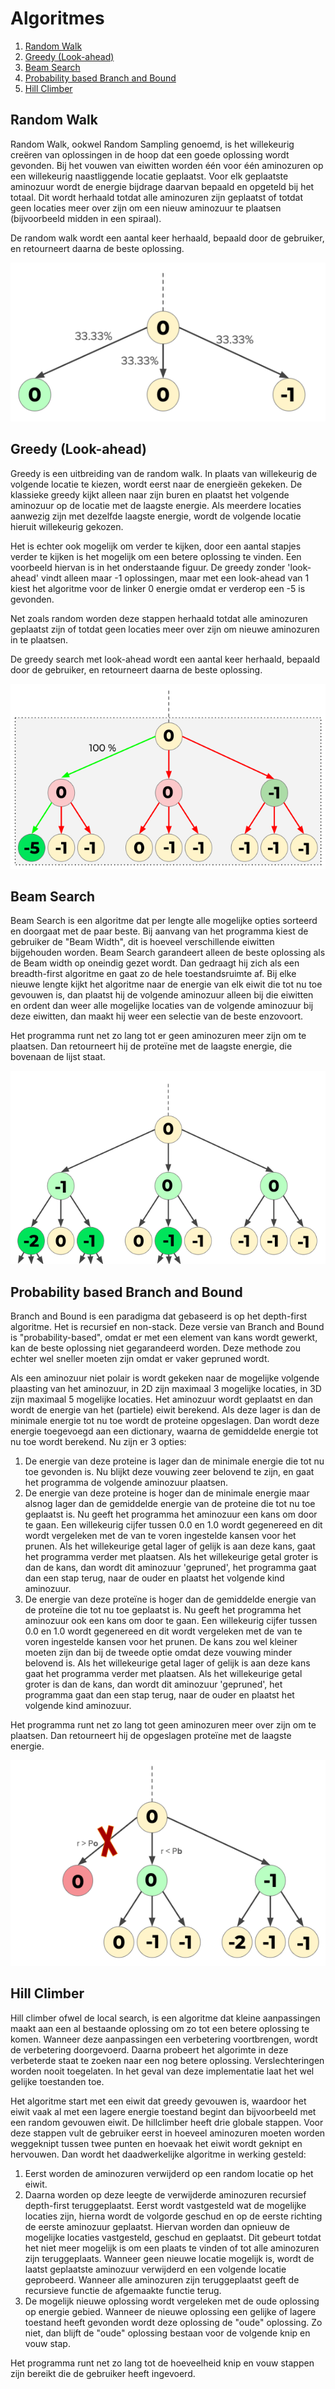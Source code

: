 # Algoritmes

1. [Random Walk](#random-walk)
2. [Greedy (Look-ahead)](#greedy-look-ahead)
3. [Beam Search](#beam-search)
4. [Probability based Branch and Bound](#probability-based-branch-and-bound)
5. [Hill Climber](#hill-climber)


## **Random Walk**<a name="Randomwalk"></a>

Random Walk, ookwel Random Sampling genoemd, is het willekeurig creëren van oplossingen in de hoop dat een goede oplossing wordt gevonden. Bij het vouwen van eiwitten worden één voor één aminozuren op een willekeurig naastliggende locatie geplaatst. Voor elk geplaatste aminozuur wordt de energie bijdrage daarvan bepaald en opgeteld bij het totaal. Dit wordt herhaald totdat alle aminozuren zijn geplaatst of totdat geen locaties meer over zijn om een nieuw aminozuur te plaatsen (bijvoorbeeld midden in een spiraal).

De random walk wordt een aantal keer herhaald, bepaald door de gebruiker, en retourneert daarna de beste oplossing.

![Random Walk](assets/README-0e88c2fc.png)

## **Greedy (Look-ahead)**<a name="Greedy"></a>

Greedy is een uitbreiding van de random walk. In plaats van willekeurig de volgende locatie te kiezen, wordt eerst naar de energieën gekeken. De klassieke greedy kijkt alleen naar zijn buren en plaatst het volgende aminozuur op de locatie met de laagste energie. Als meerdere locaties aanwezig zijn met dezelfde laagste energie, wordt de volgende locatie hieruit willekeurig gekozen.

Het is echter ook mogelijk om verder te kijken, door een aantal stapjes verder te kijken is het mogelijk om een betere oplossing te vinden. Een voorbeeld hiervan is in het onderstaande figuur. De greedy zonder 'look-ahead' vindt alleen maar -1 oplossingen, maar met een look-ahead van 1 kiest het algoritme voor de linker 0 energie omdat er verderop een -5 is gevonden.

Net zoals random worden deze stappen herhaald totdat alle aminozuren geplaatst zijn of totdat geen locaties meer over zijn om nieuwe aminozuren in te plaatsen.

De greedy search met look-ahead wordt een aantal keer herhaald, bepaald door de gebruiker, en retourneert daarna de beste oplossing.

![Greedy Lookahead](assets/README-73a621af.png)

## **Beam Search**<a name="Beam"></a>

Beam Search is een algoritme dat per lengte alle mogelijke opties sorteerd en doorgaat met de paar beste. Bij aanvang van het programma kiest de gebruiker de "Beam Width", dit is hoeveel verschillende eiwitten bijgehouden worden. Beam Search garandeert alleen de beste oplossing als de Beam width op oneindig gezet wordt. Dan gedraagt hij zich als een breadth-first algoritme en gaat zo de hele toestandsruimte af. Bij elke nieuwe lengte kijkt het algoritme naar de energie van elk eiwit die tot nu toe gevouwen is, dan plaatst hij de volgende aminozuur alleen bij die eiwitten en ordent dan weer alle mogelijke locaties van de volgende aminozuur bij deze eiwitten, dan maakt hij weer een selectie van de beste enzovoort.

Het programma runt net zo lang tot er geen aminozuren meer zijn om te plaatsen. Dan retourneert hij de proteïne met de laagste energie, die bovenaan de lijst staat.

![Beam Search](assets/README-25a489a1.png)

## **Probability based Branch and Bound**<a name="BranchnBound"></a>

Branch and Bound is een paradigma dat gebaseerd is op het depth-first algoritme. Het is recursief en non-stack. Deze versie van Branch and Bound is "probability-based", omdat er met een element van kans wordt gewerkt, kan de beste oplossing niet gegarandeerd worden. Deze methode zou echter wel sneller moeten zijn omdat er vaker gepruned wordt.

Als een aminozuur niet polair is wordt gekeken naar de mogelijke volgende plaasting van het aminozuur, in 2D zijn maximaal 3 mogelijke locaties, in 3D zijn maximaal 5 mogelijke locaties. Het aminozuur wordt geplaatst en dan wordt de energie van het (partiele) eiwit berekend. Als deze lager is dan de minimale energie tot nu toe wordt de proteine opgeslagen. Dan wordt deze energie toegevoegd aan een dictionary, waarna de gemiddelde energie tot nu toe wordt berekend. Nu zijn er 3 opties:

1. De energie van deze proteine is lager dan de minimale energie die tot nu toe gevonden is. Nu blijkt deze vouwing zeer belovend te zijn, en gaat het programma de volgende aminozuur plaatsen.
2. De energie van deze proteine is hoger dan de minimale energie maar alsnog lager dan de gemiddelde energie van de proteine die tot nu toe geplaatst is. Nu geeft het programma het aminozuur een kans om door te gaan. Een willekeurig cijfer tussen 0.0 en 1.0 wordt gegenereed en dit wordt vergeleken met de van te voren ingestelde kansen voor het prunen. Als het willekeurige getal lager of gelijk is aan deze kans, gaat het programma verder met plaatsen. Als het willekeurige getal groter is dan de kans, dan wordt dit aminozuur 'gepruned', het programma gaat dan een stap terug, naar de ouder en plaatst het volgende kind aminozuur.
3. De energie van deze proteïne is hoger dan de gemiddelde energie van de proteïne die tot nu toe geplaatst is. Nu geeft het programma het aminozuur ook een kans om door te gaan. Een willekeurig cijfer tussen 0.0 en 1.0 wordt gegenereed en dit wordt vergeleken met de van te voren ingestelde kansen voor het prunen. De kans zou wel kleiner moeten zijn dan bij de tweede optie omdat deze vouwing minder belovend is. Als het willekeurige getal lager of gelijk is aan deze kans  gaat het programma verder met plaatsen. Als het willekeurige getal groter is dan de kans, dan wordt dit aminozuur 'gepruned', het programma gaat dan een stap terug, naar de ouder en plaatst het volgende kind aminozuur.

Het programma runt net zo lang tot geen aminozuren meer over zijn om te plaatsen. Dan retourneert hij de opgeslagen proteïne met de laagste energie.

![Branch n Bound](assets/README-886c390f.png)

## **Hill Climber**<a name="Hillclimber"></a>

Hill climber ofwel de local search, is een algoritme dat kleine aanpassingen maakt aan een al bestaande oplossing om zo tot een betere oplossing te komen. Wanneer deze aanpassingen een verbetering voortbrengen, wordt de verbetering doorgevoerd. Daarna probeert het algorimte in deze verbeterde staat te zoeken naar een nog betere oplossing. Verslechteringen worden nooit toegelaten. In het geval van deze implementatie laat het wel gelijke toestanden toe.

Het algoritme start met een eiwit dat greedy gevouwen is, waardoor het eiwit vaak al met een lagere energie toestand begint dan bijvoorbeeld met een random gevouwen eiwit. De hillclimber heeft drie globale stappen. Voor deze stappen vult de gebruiker eerst in hoeveel aminozuren moeten worden weggeknipt tussen twee punten en hoevaak het eiwit wordt geknipt en hervouwen. Dan wordt het daadwerkelijke algoritme in werking gesteld:

1. Eerst worden de aminozuren verwijderd op een random locatie op het eiwit.
2. Daarna worden op deze leegte de verwijderde aminozuren recursief depth-first teruggeplaatst. Eerst wordt vastgesteld wat de mogelijke locaties zijn, hierna wordt de volgorde geschud en op de eerste richting de eerste aminozuur geplaatst. Hiervan worden dan opnieuw de mogelijke locaties vastgesteld, geschud en geplaatst. Dit gebeurt totdat het niet meer mogelijk is om een plaats te vinden of tot alle aminozuren zijn teruggeplaats. Wanneer geen nieuwe locatie mogelijk is, wordt de laatst geplaatste aminozuur verwijderd en een volgende locatie geprobeerd. Wanneer alle aminozuren zijn teruggeplaatst geeft de recursieve functie de afgemaakte functie terug.
3. De mogelijk nieuwe oplossing wordt vergeleken met de oude oplossing op energie gebied. Wanneer de nieuwe oplossing een gelijke of lagere toestand heeft gevonden wordt deze oplossing de "oude" oplossing. Zo niet, dan blijft de "oude" oplossing bestaan voor de volgende knip en vouw stap. 

Het programma runt net zo lang tot de hoeveelheid knip en vouw stappen zijn bereikt die de gebruiker heeft ingevoerd.


